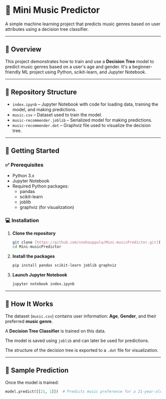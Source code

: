 # 🎵 Mini Music Predictor

A simple machine learning project that predicts music genres based on user attributes using a decision tree classifier.

---

## 📌 Overview

This project demonstrates how to train and use a **Decision Tree** model to predict music genres based on a user's age and gender. It's a beginner-friendly ML project using Python, scikit-learn, and Jupyter Notebook.

---

## 📁 Repository Structure

-   `index.ipynb` – Jupyter Notebook with code for loading data, training the model, and making predictions.
-   `music.csv` – Dataset used to train the model.
-   `music-recommender.joblib` – Serialized model for making predictions.
-   `music-recommender.dot` – Graphviz file used to visualize the decision tree.

---

## 🚀 Getting Started

### ✅ Prerequisites

-   Python 3.x
-   Jupyter Notebook
-   Required Python packages:
    -   pandas
    -   scikit-learn
    -   joblib
    -   graphviz (for visualization)

### 💻 Installation

1.  **Clone the repository**

    ```bash
    git clone [https://github.com/snehauppula/Mini-musicPredictor.git](https://github.com/snehauppula/Mini-musicPredictor.git)
    cd Mini-musicPredictor
    ```

2.  **Install the packages**

    ```bash
    pip install pandas scikit-learn joblib graphviz
    ```

3.  **Launch Jupyter Notebook**

    ```bash
    jupyter notebook index.ipynb
    ```

---

## 🧠 How It Works

The dataset (`music.csv`) contains user information: **Age**, **Gender**, and their preferred **music genre**.

A **Decision Tree Classifier** is trained on this data.

The model is saved using `joblib` and can later be used for predictions.

The structure of the decision tree is exported to a `.dot` file for visualization.

---

## 🎯 Sample Prediction

Once the model is trained:

```python
model.predict([[21, 1]])  # Predicts music preference for a 21-year-old male (assuming 1 represents male)
